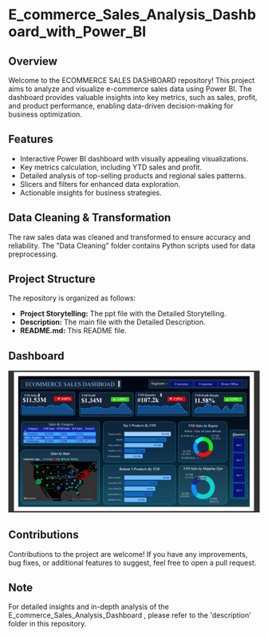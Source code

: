 # E_commerce_Sales_Analysis_Dashboard_with_Power_BI
 
## Overview

Welcome to the ECOMMERCE SALES DASHBOARD repository! This project aims to analyze and visualize e-commerce sales data using Power BI. The dashboard provides valuable insights into key metrics, such as sales, profit, and product performance, enabling data-driven decision-making for business optimization.

## Features

- Interactive Power BI dashboard with visually appealing visualizations.
- Key metrics calculation, including YTD sales and profit.
- Detailed analysis of top-selling products and regional sales patterns.
- Slicers and filters for enhanced data exploration.
- Actionable insights for business strategies.


## Data Cleaning & Transformation

The raw sales data was cleaned and transformed to ensure accuracy and reliability. The "Data Cleaning" folder contains Python scripts used for data preprocessing.

## Project Structure
The repository is organized as follows:
- **Project Storytelling:** The ppt file with the Detailed  Storytelling.
- **Description:** The main file with the Detailed Description.
- **README.md:** This README file.

## Dashboard
![2023-09-29 (2)](https://github.com/vickk-i/day-4/blob/main/image.png?raw=true)



## Contributions

Contributions to the project are welcome! If you have any improvements, bug fixes, or additional features to suggest, feel free to open a pull request.

## Note 
For detailed insights and in-depth analysis of the E_commerce_Sales_Analysis_Dashboard , please refer to the 'description' folder in this repository.
